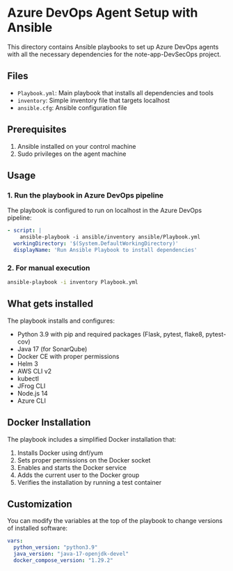 # Azure DevOps Agent Setup with Ansible

This directory contains Ansible playbooks to set up Azure DevOps agents with all the necessary dependencies for the note-app-DevSecOps project.

## Files

- `Playbook.yml`: Main playbook that installs all dependencies and tools
- `inventory`: Simple inventory file that targets localhost
- `ansible.cfg`: Ansible configuration file

## Prerequisites

1. Ansible installed on your control machine
2. Sudo privileges on the agent machine

## Usage

### 1. Run the playbook in Azure DevOps pipeline

The playbook is configured to run on localhost in the Azure DevOps pipeline:

```yaml
- script: |
    ansible-playbook -i ansible/inventory ansible/Playbook.yml
  workingDirectory: '$(System.DefaultWorkingDirectory)'
  displayName: 'Run Ansible Playbook to install dependencies'
```

### 2. For manual execution

```bash
ansible-playbook -i inventory Playbook.yml
```

## What gets installed

The playbook installs and configures:

- Python 3.9 with pip and required packages (Flask, pytest, flake8, pytest-cov)
- Java 17 (for SonarQube)
- Docker CE with proper permissions
- Helm 3
- AWS CLI v2
- kubectl
- JFrog CLI
- Node.js 14
- Azure CLI

## Docker Installation

The playbook includes a simplified Docker installation that:

1. Installs Docker using dnf/yum
2. Sets proper permissions on the Docker socket
3. Enables and starts the Docker service
4. Adds the current user to the Docker group
5. Verifies the installation by running a test container

## Customization

You can modify the variables at the top of the playbook to change versions of installed software:

```yaml
vars:
  python_version: "python3.9"
  java_version: "java-17-openjdk-devel"
  docker_compose_version: "1.29.2"
```